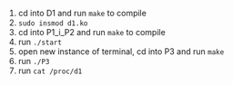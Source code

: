 1. cd into D1 and run `make` to compile
3. `sudo insmod d1.ko`
4. cd into P1_i_P2 and run `make` to compile
5. run `./start`
6. open new instance of terminal, cd into P3 and run `make`
7. run `./P3`
8. run `cat /proc/d1`